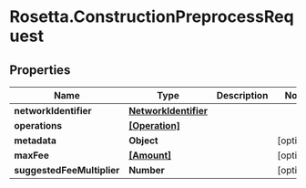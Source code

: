 # Rosetta.ConstructionPreprocessRequest

## Properties

Name | Type | Description | Notes
------------ | ------------- | ------------- | -------------
**networkIdentifier** | [**NetworkIdentifier**](NetworkIdentifier.md) |  | 
**operations** | [**[Operation]**](Operation.md) |  | 
**metadata** | **Object** |  | [optional] 
**maxFee** | [**[Amount]**](Amount.md) |  | [optional] 
**suggestedFeeMultiplier** | **Number** |  | [optional] 


